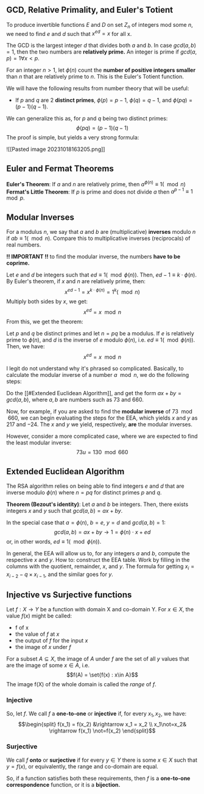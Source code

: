 ## GCD, Relative Primality, and Euler's Totient
To produce invertible functions $E$ and $D$ on set $Z_n$ of integers mod some $n$, we need to  find $e$ and $d$ such that $x^{ed} = x$ for all x. 

The GCD is the largest integer $d$ that divides both $a$ and $b$. In case $gcd(a, b) = 1$, then the two numbers are **relatively prime.** An integer is prime if $gcd(a, p) = 1 \forall x < p$.  

For an integer $n > 1$, let $\phi(n)$ count the **number of positive integers smaller** than $n$ that are relatively prime to $n$. This is the Euler's Totient function.

We will have the following results from number theory that will be useful: 
- If $p$ and $q$ are 2 **distinct primes**, $\phi(p) = p-1$,  $\phi(q) = q-1$,  and $\phi(pq) = (p-1)(q -1)$.

We can generalize this as, for $p$ and $q$ being two distinct primes:
$$\phi(pq) = (p-1)(q-1)$$
The proof is simple, but yields a very strong formula: 

![[Pasted image 20231018163205.png]]

## Euler and Fermat Theorems
**Euler's Theorem**: If $a$ and $n$ are relatively prime, then $a^{\phi(n)} \equiv 1 (\mod n)$
**Fermat's Little Theorem**: If $p$ is prime and does not divide $a$ then $a^{p -1} \equiv 1 \mod p$. 

## Modular Inverses
For a modulus $n$, we say that $a$ and $b$ are (multiplicative) **inverses** modulo $n$ if $ab \equiv 1 (\mod n)$. Compare this to multiplicative inverses (reciprocals) of real numbers. 

**!! IMPORTANT !!** to find the modular inverse, the numbers **have to be coprime.**

Let $e$ and $d$ be integers such that $ed \equiv 1 (\mod \phi(n))$. Then, $ed  - 1 \equiv k\cdot \phi(n)$. By Euler's theorem, if $x$ and $n$ are relatively prime, then: 
$$x^{ed - 1} = x^{k\cdot\phi(n)} = 1^k (\mod n)$$
Multiply both sides by $x$, we get: 
$$x^{ed} = x \mod n$$
From this, we get the theorem: 

Let $p$ and $q$ be distinct primes and let $n = pq$ be a modulus. If $e$ is relatively prime to $\phi(n)$, and $d$ is the inverse of $e$ modulo $\phi(n)$, i.e. $ed \equiv 1(\mod \phi(n))$. Then, we have: 
$$x^{ed} = x \mod n$$

I legit do not understand why it's phrased so complicated. Basically, to calculate the modular inverse of a number $a \mod n$, we do the following steps: 

Do the [[#Extended Euclidean Algorithm]], and get the form $ax + by = gcd(a, b)$, where $a, b$ are numbers such as 73 and 660. 

Now, for example, if you are asked to find the **modular inverse** of $73 \mod 660$, we can begin evaluating the steps for the EEA, which yields $x$ and $y$ as $217$ and $-24$. The $x$ and $y$ we yield, respectively, **are** the modular inverses.

However, consider a more complicated case, where we are expected to find the least modular inverse: 
$$73u=130\mod 660$$


## Extended Euclidean Algorithm
The RSA algorithm relies on being able to find integers $e$ and $d$ that are inverse modulo $\phi(n)$ where $n = pq$ for distinct primes $p$ and $q$.

**Theorem (Bezout's identity)**: Let $a$ and $b$ be integers. Then, there exists integers $x$ and $y$ such that $gcd(a, b) = ax + by$.

In the special case that $a = \phi(n), \ b = e, \ y = d$ and $gcd(a, b) = 1$: 
$$gcd(a, b) = ax + by \rightarrow 1 = \phi(n)\cdot x+ed$$
or, in other words, $ed \equiv 1(\mod \phi(n))$.

In general, the EEA will allow us to, for any integers $a$ and $b$, compute the respective $x$ and $y$. 
How to: construct the EEA table. Work by filling in the columns with the quotient, remainder, $x$, and $y$.
The formula for getting $x_i = x_{i-2} - q \times x_{i - 1}$, and the similar goes for $y$.

## Injective vs Surjective functions
Let $f: X \rightarrow Y$ be a function with domain X and co-domain Y. For $x \in X$, the value $f(x)$ might be called: 
- f of x
- the value of $f$ at $x$
- the output of $f$ for the input $x$
- the image of $x$ under $f$

For a subset $A \subseteq X$, the image of $A$ under $f$ are the set of all $y$ values that are the image of some $x \in A$, i.e.
$$f(A) = \set{f(x) : x\in A}$$
The image f(X) of the whole domain is called the *range* of $f$. 
### Injective
So, let $f$. We call $f$ a **one-to-one** or **injective** if, for every $x_1, x_2$, we have: 
$$\begin{split}
 f(x_1) = f(x_2) &\rightarrow x_1 = x_2 \\
 x_1\not=x_2& \rightarrow f(x_1) \not=f(x_2)
\end{split}$$
### Surjective
We call $f$ **onto** or **surjective** if for every $y \in Y$ there is some $x\in X$ such that $y =f(x)$, or equivalently, the range and co-domain are equal. 

So, if a function satisfies both these requirements, then $f$ is a **one-to-one correspondence** function, or it is a **bijection.**

